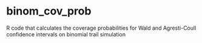 # binom_cov_prob
R code that calculates the coverage probabilities for Wald and Agresti-Coull confidence intervals on binomial trail simulation 
